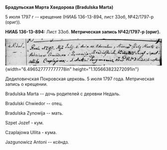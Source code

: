 **Брадульская Марта Хведорова (Bradulska Marta)**

5 июля 1797 г -- крещение (НИАБ 136-13-894, лист 33об, №42/1797-р
(ориг)).

**НИАБ 136-13-894:** Лист 33об. **Метрическая запись №42/1797-р
(ориг).**

![](./media/db63e996038b71dbaa8ee820318b3e446267be50.png){width="6.496527777777778in"
height="1.105663823272091in"}

Дедиловичская Покровская церковь. 5 июля 1797 года. Метрическая запись о
крещении.

Bradulska Marta -- дочь родителей с деревни Недаль.

Bradulski Chwiedor -- отец.

Bradulska Zynowija -- мать.

Szpet Jozef - кум.

Czaplajowa Ullita - кума.

Jazgunowicz Antoni -- ксёндз.

